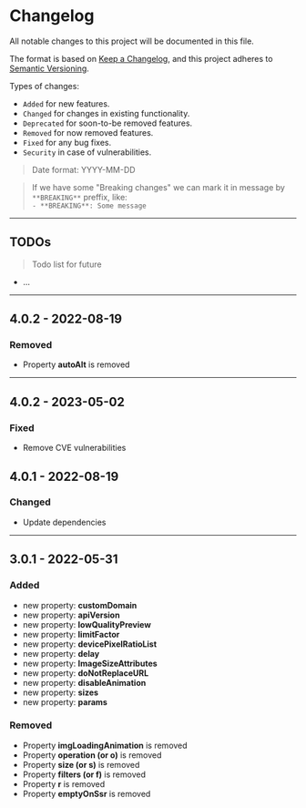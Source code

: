 # Changelog

All notable changes to this project will be documented in this file.

The format is based on [Keep a Changelog](https://keepachangelog.com/en/1.0.0/),
and this project adheres to [Semantic Versioning](https://semver.org/spec/v2.0.0.html).

Types of changes:

- `Added` for new features.
- `Changed` for changes in existing functionality.
- `Deprecated` for soon-to-be removed features.
- `Removed` for now removed features.
- `Fixed` for any bug fixes.
- `Security` in case of vulnerabilities.

> Date format: YYYY-MM-DD

> If we have some "Breaking changes" we can mark it in message by `**BREAKING**` preffix, like:  
> `- **BREAKING**: Some message`

-------------
## TODOs

> Todo list for future

- ...


-------------

## 4.0.2 - 2022-08-19
### Removed
- Property **autoAlt** is removed

-------------
## 4.0.2 - 2023-05-02
### Fixed
- Remove CVE vulnerabilities

## 4.0.1 - 2022-08-19
### Changed
- Update dependencies

-------------
## 3.0.1 - 2022-05-31
### Added
- new property: **customDomain**
- new property: **apiVersion**
- new property: **lowQualityPreview**
- new property: **limitFactor**
- new property: **devicePixelRatioList**
- new property: **delay**
- new property: **ImageSizeAttributes**
- new property: **doNotReplaceURL**
- new property: **disableAnimation**
- new property: **sizes**
- new property: **params**

### Removed
- Property **imgLoadingAnimation** is removed
- Property **operation (or o)** is removed
- Property **size (or s)** is removed
- Property **filters (or f)** is removed
- Property **r** is removed
- Property **emptyOnSsr** is removed



